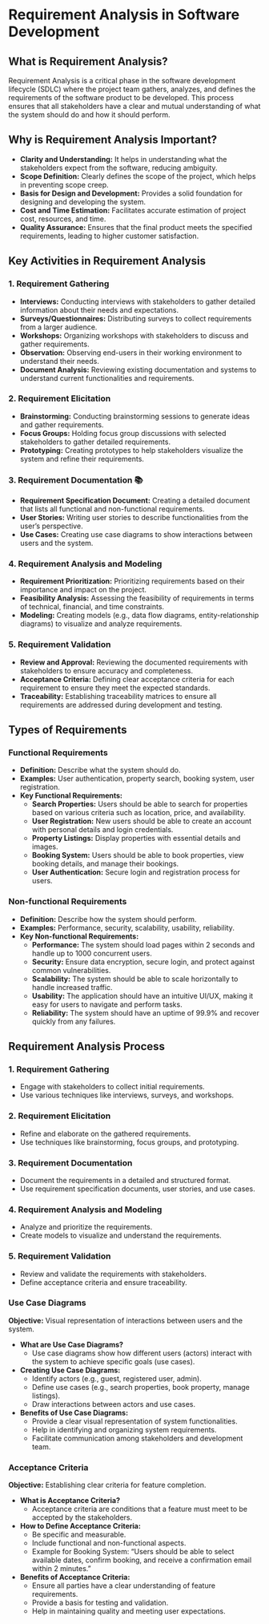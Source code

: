 # Requirement Analysis in Software Development
## **What is Requirement Analysis?**

Requirement Analysis is a critical phase in the software development lifecycle (SDLC) where the project team gathers, analyzes, and defines the requirements of the software product to be developed. This process ensures that all stakeholders have a clear and mutual understanding of what the system should do and how it should perform.

## **Why is Requirement Analysis Important?**

- **Clarity and Understanding:** It helps in understanding what the stakeholders expect from the software, reducing ambiguity.
- **Scope Definition:** Clearly defines the scope of the project, which helps in preventing scope creep.
- **Basis for Design and Development:** Provides a solid foundation for designing and developing the system.
- **Cost and Time Estimation:** Facilitates accurate estimation of project cost, resources, and time.
- **Quality Assurance:** Ensures that the final product meets the specified requirements, leading to higher customer satisfaction.

## **Key Activities in Requirement Analysis**

### **1. Requirement Gathering**

- **Interviews:** Conducting interviews with stakeholders to gather detailed information about their needs and expectations.
- **Surveys/Questionnaires:** Distributing surveys to collect requirements from a larger audience.
- **Workshops:** Organizing workshops with stakeholders to discuss and gather requirements.
- **Observation:** Observing end-users in their working environment to understand their needs.
- **Document Analysis:** Reviewing existing documentation and systems to understand current functionalities and requirements.

### **2. Requirement Elicitation**

- **Brainstorming:** Conducting brainstorming sessions to generate ideas and gather requirements.
- **Focus Groups:** Holding focus group discussions with selected stakeholders to gather detailed requirements.
- **Prototyping:** Creating prototypes to help stakeholders visualize the system and refine their requirements.

### **3. Requirement Documentation 📚**

- **Requirement Specification Document:** Creating a detailed document that lists all functional and non-functional requirements.
- **User Stories:** Writing user stories to describe functionalities from the user’s perspective.
- **Use Cases:** Creating use case diagrams to show interactions between users and the system.

### **4. Requirement Analysis and Modeling**

- **Requirement Prioritization:** Prioritizing requirements based on their importance and impact on the project.
- **Feasibility Analysis:** Assessing the feasibility of requirements in terms of technical, financial, and time constraints.
- **Modeling:** Creating models (e.g., data flow diagrams, entity-relationship diagrams) to visualize and analyze requirements.

### **5. Requirement Validation**

- **Review and Approval:** Reviewing the documented requirements with stakeholders to ensure accuracy and completeness.
- **Acceptance Criteria:** Defining clear acceptance criteria for each requirement to ensure they meet the expected standards.
- **Traceability:** Establishing traceability matrices to ensure all requirements are addressed during development and testing.

## **Types of Requirements**

### **Functional Requirements**

- **Definition:** Describe what the system should do.
- **Examples:** User authentication, property search, booking system, user registration.
- **Key Functional Requirements:**
    - **Search Properties:** Users should be able to search for properties based on various criteria such as location, price, and availability.
    - **User Registration:** New users should be able to create an account with personal details and login credentials.
    - **Property Listings:** Display properties with essential details and images.
    - **Booking System:** Users should be able to book properties, view booking details, and manage their bookings.
    - **User Authentication:** Secure login and registration process for users.

### **Non-functional Requirements**

- **Definition:** Describe how the system should perform.
- **Examples:** Performance, security, scalability, usability, reliability.
- **Key Non-functional Requirements:**
    - **Performance:** The system should load pages within 2 seconds and handle up to 1000 concurrent users.
    - **Security:** Ensure data encryption, secure login, and protect against common vulnerabilities.
    - **Scalability:** The system should be able to scale horizontally to handle increased traffic.
    - **Usability:** The application should have an intuitive UI/UX, making it easy for users to navigate and perform tasks.
    - **Reliability:** The system should have an uptime of 99.9% and recover quickly from any failures.

## **Requirement Analysis Process**

### **1. Requirement Gathering**

- Engage with stakeholders to collect initial requirements.
- Use various techniques like interviews, surveys, and workshops.

### **2. Requirement Elicitation**

- Refine and elaborate on the gathered requirements.
- Use techniques like brainstorming, focus groups, and prototyping.

### **3. Requirement Documentation**

- Document the requirements in a detailed and structured format.
- Use requirement specification documents, user stories, and use cases.

### **4. Requirement Analysis and Modeling**

- Analyze and prioritize the requirements.
- Create models to visualize and understand the requirements.

### **5. Requirement Validation**

- Review and validate the requirements with stakeholders.
- Define acceptance criteria and ensure traceability.

### **Use Case Diagrams**

**Objective:** Visual representation of interactions between users and the system.

- **What are Use Case Diagrams?**
    - Use case diagrams show how different users (actors) interact with the system to achieve specific goals (use cases).
- **Creating Use Case Diagrams:**
    - Identify actors (e.g., guest, registered user, admin).
    - Define use cases (e.g., search properties, book property, manage listings).
    - Draw interactions between actors and use cases.
- **Benefits of Use Case Diagrams:**
    - Provide a clear visual representation of system functionalities.
    - Help in identifying and organizing system requirements.
    - Facilitate communication among stakeholders and development team.

### **Acceptance Criteria**

**Objective:** Establishing clear criteria for feature completion.

- **What is Acceptance Criteria?**
    - Acceptance criteria are conditions that a feature must meet to be accepted by the stakeholders.
- **How to Define Acceptance Criteria:**
    - Be specific and measurable.
    - Include functional and non-functional aspects.
    - Example for Booking System: “Users should be able to select available dates, confirm booking, and receive a confirmation email within 2 minutes.”
- **Benefits of Acceptance Criteria:**
    - Ensure all parties have a clear understanding of feature requirements.
    - Provide a basis for testing and validation.
    - Help in maintaining quality and meeting user expectations.
